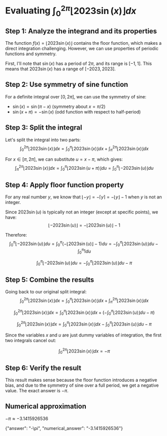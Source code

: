 # Evaluating $\int_0^{2\pi}\lfloor2023\sin(x)\rfloor dx$

## Step 1: Analyze the integrand and its properties

The function $f(x) = \lfloor2023\sin(x)\rfloor$ contains the floor function, which makes a direct integration challenging. However, we can use properties of periodic functions and symmetry.

First, I'll note that $\sin(x)$ has a period of $2\pi$, and its range is $[-1,1]$. This means that $2023\sin(x)$ has a range of $[-2023,2023]$.

## Step 2: Use symmetry of sine function

For a definite integral over $[0,2\pi]$, we can use the symmetry of sine:
- $\sin(x) = \sin(\pi-x)$ (symmetry about $x=\pi/2$)
- $\sin(x+\pi) = -\sin(x)$ (odd function with respect to half-period)

## Step 3: Split the integral

Let's split the integral into two parts:
$$\int_0^{2\pi}\lfloor2023\sin(x)\rfloor dx = \int_0^{\pi}\lfloor2023\sin(x)\rfloor dx + \int_{\pi}^{2\pi}\lfloor2023\sin(x)\rfloor dx$$

For $x \in [\pi,2\pi]$, we can substitute $u = x-\pi$, which gives:
$$\int_{\pi}^{2\pi}\lfloor2023\sin(x)\rfloor dx = \int_{0}^{\pi}\lfloor2023\sin(u+\pi)\rfloor du = \int_{0}^{\pi}\lfloor-2023\sin(u)\rfloor du$$

## Step 4: Apply floor function property

For any real number $y$, we know that $\lfloor-y\rfloor = -\lceil y\rceil = -\lfloor y\rfloor - 1$ when $y$ is not an integer.

Since $2023\sin(u)$ is typically not an integer (except at specific points), we have:
$$\lfloor-2023\sin(u)\rfloor = -\lfloor2023\sin(u)\rfloor - 1$$

Therefore:
$$\int_{0}^{\pi}\lfloor-2023\sin(u)\rfloor du = \int_{0}^{\pi}(-\lfloor2023\sin(u)\rfloor - 1) du = -\int_{0}^{\pi}\lfloor2023\sin(u)\rfloor du - \int_{0}^{\pi}1 du$$

$$\int_{0}^{\pi}\lfloor-2023\sin(u)\rfloor du = -\int_{0}^{\pi}\lfloor2023\sin(u)\rfloor du - \pi$$

## Step 5: Combine the results

Going back to our original split integral:
$$\int_0^{2\pi}\lfloor2023\sin(x)\rfloor dx = \int_0^{\pi}\lfloor2023\sin(x)\rfloor dx + \int_{\pi}^{2\pi}\lfloor2023\sin(x)\rfloor dx$$

$$\int_0^{2\pi}\lfloor2023\sin(x)\rfloor dx = \int_0^{\pi}\lfloor2023\sin(x)\rfloor dx + \left(-\int_{0}^{\pi}\lfloor2023\sin(u)\rfloor du - \pi\right)$$

$$\int_0^{2\pi}\lfloor2023\sin(x)\rfloor dx = \int_0^{\pi}\lfloor2023\sin(x)\rfloor dx - \int_{0}^{\pi}\lfloor2023\sin(u)\rfloor du - \pi$$

Since the variables $x$ and $u$ are just dummy variables of integration, the first two integrals cancel out:

$$\int_0^{2\pi}\lfloor2023\sin(x)\rfloor dx = -\pi$$

## Step 6: Verify the result

This result makes sense because the floor function introduces a negative bias, and due to the symmetry of sine over a full period, we get a negative value. The exact answer is $-\pi$.

## Numerical approximation
$-\pi \approx -3.1415926536$

{"answer": "-\\pi", "numerical_answer": "-3.1415926536"}